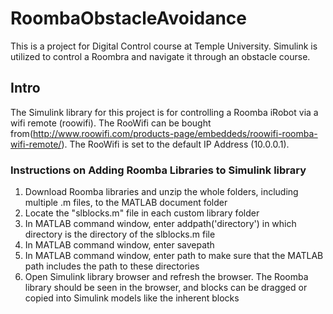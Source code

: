 # RoombaObstacleAvoidance
This is a project for Digital Control course at Temple University. Simulink is utilized to control a Roombra and navigate it through an obstacle course. 

## **Intro**
The Simulink library for this project is for controlling a Roomba iRobot via a wifi remote (roowifi). The RooWifi can be bought from(http://www.roowifi.com/products-page/embeddeds/roowifi-roomba-wifi-remote/). The RooWifi is set to the default IP Address (10.0.0.1).

### **Instructions on Adding Roomba Libraries to Simulink library**

1. Download Roomba libraries and unzip the whole folders, including multiple .m files, to the MATLAB document folder
2. Locate the "slblocks.m" file in each custom library folder
3. In MATLAB command window, enter addpath('directory') in which directory is the directory of the slblocks.m file
4. In MATLAB command window, enter savepath
5. In MATLAB command window, enter path to make sure that the MATLAB path includes the path to these directories
6. Open Simulink library browser and refresh the browser. The Roomba library should be seen in the browser, and blocks can be dragged or copied into Simulink models like the inherent blocks
